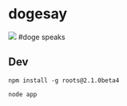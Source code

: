dogesay
=========
![](http://dogesay.com/wow//doge)
#doge speaks

## Dev
```npm install -g roots@2.1.0beta4```

```node app```
